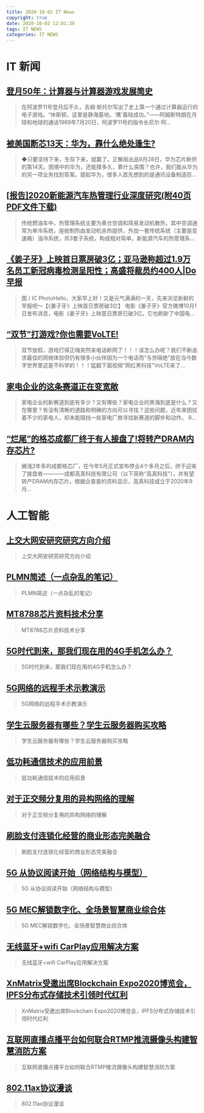 ```yaml
---
title: 2020-10-02 IT News
copyright: true
date: 2020-10-02 12:01:39
tags: IT NEWS
categories: IT NEWS
---
```

# IT 新闻 
 ## [登月50年：计算器与计算器游戏发展简史](http://mp.weixin.qq.com/s?src=11&timestamp=1601611204&ver=2619&signature=VpJTzNCYdup6VPwdrV01ltOAx5gM8*OKyYiHDLg4hUZvvheusC88BuY8ZcXsGeOuLcH8j8nBu6USKLpmP0pKvdo4e6peYCiZIAIs4wOQo7nccNOfwLspJx1am55QoUSt&new=1)
 > 在阿波罗11号登月后不久，吉姆·斯托尔写出了史上第一个通过计算器运行的电子游戏。“休斯顿，这里是静海基地。‘鹰’着陆成功。”——阿姆斯特朗在月球和地球的通话1969年7月20日，阿波罗11号的指令长尼尔·阿...
 ## [被美国断芯13天：华为，靠什么绝处逢生?](http://mp.weixin.qq.com/s?src=11&timestamp=1601611204&ver=2619&signature=SBgllKCOMNONKKprJTm2ra8qu3dRL7Ktt8a4DLuyV3VrWIdbVc2xzjtIuSsvHi*ea5IMsibo7gLH7K5hzXfsVXL9QXJFAF4cLettSYaReTG5aOhcCObLDs82EiOYn9gh&new=1)
 > ◆只要坚持下来，生存下来，就赢了。正解局出品9月28日，华为芯片断供的第14天。困境中的华为，还能撑多久，靠什么突围？也许，我们能从华为的另一项业务找到答案。提起华为，很多人首先想到的是通讯设备制造巨...
 ## [\[报告\]2020新能源汽车热管理行业深度研究(附40页PDF文件下载)](http://mp.weixin.qq.com/s?src=11&timestamp=1601611204&ver=2619&signature=38867kBBjFEO80rSafWLYtCL5bFsOPZBAAnsI*xDx6*uV6cfWUuxvKFlE8h6vQbTTsyCVfAyjggG7bYrIux6uEhNoWamByES1dOXDFuZ8JUoSxo*iXcyUKD5rVrO*BJa&new=1)
 > 传统燃油车中，热管理系统主要为乘仓空调和简易发动机散热，其中空调通常为单冷系统，座舱制热由发动机余热提供，外加一套传统系统（主要是变速箱）油冷系统，共3套子系统，构成相对简单。新能源汽车的热管理系...
 ## [《姜子牙》上映首日票房破3亿；亚马逊称超过1.9万名员工新冠病毒检测呈阳性；高盛将裁员约400人|Do早报](http://mp.weixin.qq.com/s?src=11&timestamp=1601611204&ver=2619&signature=7AadAOijF8U2x8IqmESvkItauxoXbEI2amijDDxLRIu3sfZYiaFB7lk6*StHBeRlpEnPw3vGjD4sZV5glD87JlgcFdQbQQKVhB1DLFMDogKwAT4ofpbFOe*U66b9pIsW&new=1)
 > 图 / IC PhotoHello，大家早上好！又是元气满满的一天，先来浏览新鲜的早报吧～【《姜子牙》上映首日票房破3亿】 电影《姜子牙》官方微博10月1日发布消息，电影《姜子牙》上映首日票房已破3亿。它也刷新了中国电...
 ## [“双节”打游戏?你也需要VoLTE!](http://mp.weixin.qq.com/s?src=11&timestamp=1601611204&ver=2619&signature=BTGCWxWz6i6ri0au5VPri5fgbQxMbiCX8HhgPinECSW9KSuEOtWbow82uzND3Ui8YyfnyFAN4tpoN-MN1-mochrKTrg1U6ls2B-L6uMyi8rmddVxL0iKnUaOi0JLzmpw&new=1)
 > 双节放假，游戏打得正嗨突然来电话断网了！！！该怎么办呢？我们不断追求最佳的网络体验但仍有很多小伙伴因为一个电话而“与世隔绝”放在当今数字世界里这是不科学的！！！猛戳下面视频“网红黑科技”VoLTE来了...
 ## [家电企业的这条赛道正在变宽敞](http://mp.weixin.qq.com/s?src=11&timestamp=1601611204&ver=2619&signature=qgSyYV-52KCPE6sjT*fAN9kUxEJBIsqaE*UIX-Jp02NgDL10uFi2WDo1Y4nKXA3f2or8r1tTIWvjXgkTAB0v2G*Y5dV4RgyBPJASjqY4vO-xke73CgBSMQOs4oWPZLDw&new=1)
 > 家电企业的新赛道到底有多少？又有哪些？家电企业的黑海到底是什么？又在哪里？有没有清晰的道路和明确的方向可以寻找？这些问题，近年来困扰着不少的家电人，却未能阻挡一些家电厂商寻找新赛道的脚步和动作。 9...
 ## [“烂尾”的格芯成都厂终于有人接盘了!将转产DRAM内存芯片?](http://mp.weixin.qq.com/s?src=11&timestamp=1601611204&ver=2619&signature=bUUkB9OuwwGc*DwQfdTVBen1i1kc-t1RcTo9BiQIfes7uBpPb2qEMzuvc6BmokCzB9EG*Q7ikgMCrN-Pqw9-2jXH69U43kgwfIwzglPHygacQjZKDUJc9clDZ9UDunXM&new=1)
 > 搁浅2年多的成都格芯厂，在今年5月正式宣布停业4个多月之后，终于迎来了接盘者————成都高真科技有限公司（以下简称“高真科技”），并有望转产DRAM内存芯片。根据企查查的资料显示，高真科技成立于2020年9月...
# 人工智能 
 ## [上交大网安研究研究方向介绍](https://blog.csdn.net/loveCC_orange/article/details/108894528)
 > 上交大网安研究研究方向介绍
 ## [PLMN简述（一点杂乱的笔记）](https://blog.csdn.net/weixin_41629848/article/details/108882459)
 > PLMN简述（一点杂乱的笔记）
 ## [MT8788芯片资料技术分享](https://blog.csdn.net/linuxdroid/article/details/108884779)
 > MT8788芯片资料技术分享
 ## [5G时代到来，那我们现在用的4G手机怎么办？](https://blog.csdn.net/fuli911/article/details/108882910)
 > 5G时代到来，那我们现在用的4G手机怎么办？
 ## [5G网络的远程手术示教演示](https://blog.csdn.net/qian556688/article/details/108886306)
 > 5G网络的远程手术示教演示
 ## [学生云服务器有哪些？学生云服务器购买攻略](https://blog.csdn.net/weixin_43205316/article/details/108882039)
 > 学生云服务器有哪些？学生云服务器购买攻略
 ## [低功耗通信技术的应用前景](https://blog.csdn.net/slwldda/article/details/108878009)
 > 低功耗通信技术的应用前景
 ## [对于正交频分复用的异构网络的理解](https://blog.csdn.net/weixin_44997802/article/details/108879532)
 > 对于正交频分复用的异构网络的理解
 ## [刷脸支付连锁化经营的商业形态完美融合](https://blog.csdn.net/shuimengan8/article/details/108882008)
 > 刷脸支付连锁化经营的商业形态完美融合
 ## [5G 从协议阅读开始（网络结构与模型）](https://blog.csdn.net/wag2018/article/details/108893775)
 > 5G 从协议阅读开始（网络结构与模型）
 ## [5G MEC解锁数字化、全场景智慧商业综合体](https://blog.csdn.net/FibocomWireless/article/details/108880101)
 > 5G MEC解锁数字化、全场景智慧商业综合体
 ## [无线蓝牙+wifi CarPlay应用解决方案](https://blog.csdn.net/haha_yan/article/details/108887324)
 > 无线蓝牙+wifi CarPlay应用解决方案
 ## [XnMatrix受邀出席Blockchain Expo2020博览会，IPFS分布式存储技术引领时代红利](https://blog.csdn.net/XnMartix/article/details/108884473)
 > XnMatrix受邀出席Blockchain Expo2020博览会，IPFS分布式存储技术引领时代红利
 ## [互联网直播点播平台如何联合RTMP推流摄像头构建智慧消防方案](https://blog.csdn.net/u010460625/article/details/108894168)
 > 互联网直播点播平台如何联合RTMP推流摄像头构建智慧消防方案
 ## [802.11ax协议漫谈](https://blog.csdn.net/reekyli/article/details/108895218)
 > 802.11ax协议漫谈

    